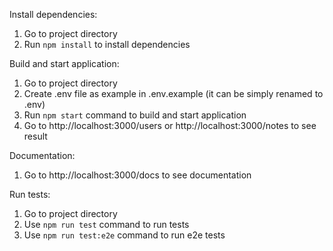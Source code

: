 Install dependencies:

1. Go to project directory
2. Run `npm install` to install dependencies

Build and start application:

1. Go to project directory
2. Create .env file as example in .env.example (it can be simply renamed to .env)
3. Run `npm start` command to build and start application
4. Go to http://localhost:3000/users or http://localhost:3000/notes to see result

Documentation:

1. Go to http://localhost:3000/docs to see documentation

Run tests:

1. Go to project directory
2. Use `npm run test` command to run tests
3. Use `npm run test:e2e` command to run e2e tests
